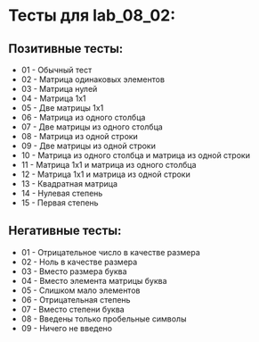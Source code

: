 # Тесты для lab_08_02:

## Позитивные тесты:
- 01 - Обычный тест
- 02 - Матрица одинаковых элементов
- 03 - Матрица нулей
- 04 - Матрица 1x1
- 05 - Две матрицы 1x1
- 06 - Матрица из одного столбца
- 07 - Две матрицы из одного столбца
- 08 - Матрица из одной строки
- 09 - Две матрицы из одной строки
- 10 - Матрица из одного столбца и матрица из одной строки
- 11 - Матрица 1x1 и матрица из одного столбца
- 12 - Матрица 1x1 и матрица из одной строки
- 13 - Квадратная матрица
- 14 - Нулевая степень
- 15 - Первая степень

## Негативные тесты:
- 01 - Отрицательное число в качестве размера
- 02 - Ноль в качестве размера
- 03 - Вместо размера буква
- 04 - Вместо элемента матрицы буква
- 05 - Слишком мало элементов
- 06 - Отрицательная степень
- 07 - Вместо степени буква
- 08 - Введены только пробельные символы
- 09 - Ничего не введено
